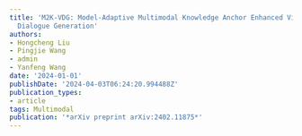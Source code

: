 ```yaml
---
title: 'M2K-VDG: Model-Adaptive Multimodal Knowledge Anchor Enhanced Video-grounded
  Dialogue Generation'
authors:
- Hongcheng Liu
- Pingjie Wang
- admin
- Yanfeng Wang
date: '2024-01-01'
publishDate: '2024-04-03T06:24:20.994488Z'
publication_types:
- article
tags: Multimodal
publication: '*arXiv preprint arXiv:2402.11875*'
---
```


